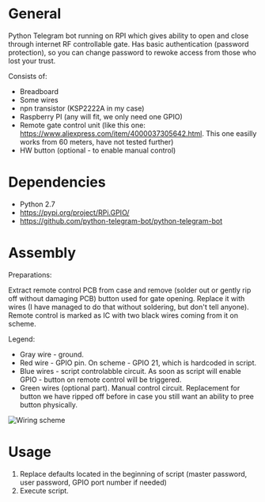# General
Python Telegram bot running on RPI which gives ability to open and close through internet RF controllable gate.
Has basic authentication (password protection), so you can change password to rewoke access from those who lost your trust.

Consists of:
* Breadboard
* Some wires
* npn transistor (KSP2222A in my case)
* Raspberry PI (any will fit, we only need one GPIO)
* Remote gate control unit (like this one: https://www.aliexpress.com/item/4000037305642.html. This one easilly works from 60 meters, have not tested further)
* HW button (optional - to enable manual control)

# Dependencies
* Python 2.7
* https://pypi.org/project/RPi.GPIO/
* https://github.com/python-telegram-bot/python-telegram-bot

# Assembly
Preparations:

Extract remote control PCB from case and remove (solder out or gently rip off without damaging PCB) button used for gate opening. Replace it with wires (I have managed to do that without soldering, but don't tell anyone). 
Remote control is marked as IC with two black wires coming from it on scheme.

Legend:
* Gray wire - ground.
* Red wire - GPIO pin. On scheme - GPIO 21, which is hardcoded in script.
* Blue wires - script controlabble circuit. As soon as script will enable GPIO - button on remote control will be triggered.
* Green wires (optional part). Manual control circuit. Replacement for button we have ripped off before in case you still want an ability to pree button physically.

![Wiring scheme](https://github.com/gordeyg/rpi_tg_rf_gate/scheme.png "Wiring scheme")

# Usage
1) Replace defaults located in the beginning of script (master password, user password, GPIO port number if needed)
2) Execute script.
